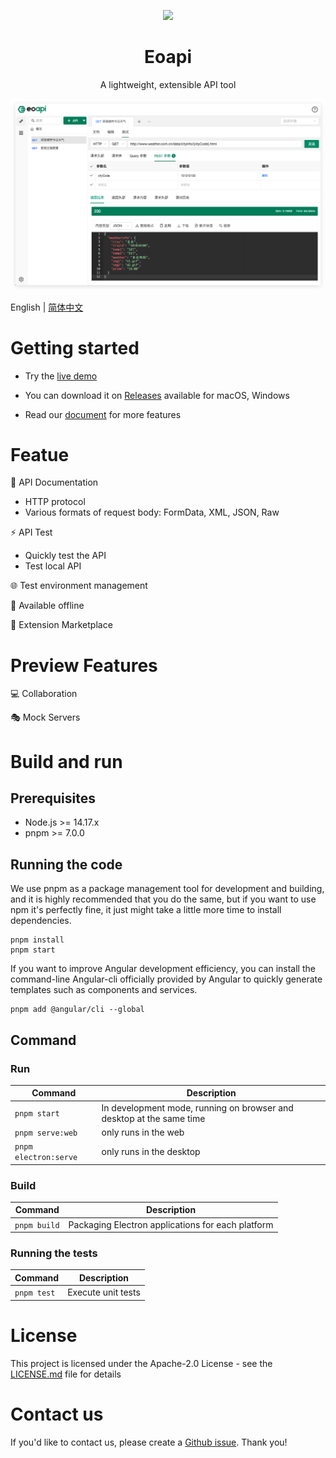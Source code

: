 <p align="center">
  <a href="https://github.com/eolinker/eoapi">
    <img width="200" src="./images/logo.png">
  </a>
</p>
<h1 align="center">Eoapi</h1>
<div align="center">
A lightweight, extensible API tool
</div>

![](./images/preview_1.png)

English | [简体中文](README.md)

# Getting started

- Try the [live demo](https://demo.eoapi.io/)

- You can download it on [Releases](https://github.com/eolinker/eoapi/releases) available for macOS, Windows

- Read our [document](https://www.eoapi.io/) for more features

# Featue

📃 API Documentation

- HTTP protocol
- Various formats of request body: FormData, XML, JSON, Raw

⚡ API Test

- Quickly test the API
- Test local API

🌐 Test environment management

📶 Available offline

🌱 Extension Marketplace

# Preview Features

💻 Collaboration

🎭 Mock Servers

# Build and run

## Prerequisites

- Node.js >= 14.17.x
- pnpm >= 7.0.0

## Running the code

We use pnpm as a package management tool for development and building, and it is highly recommended that you do the same, but if you want to use npm it's perfectly fine, it just might take a little more time to install dependencies.

```
pnpm install
pnpm start
```

If you want to improve Angular development efficiency, you can install the command-line Angular-cli officially provided by Angular to quickly generate templates such as components and services.

```
pnpm add @angular/cli --global
```

## Command

### Run

| Command               | Description                                                          |
| --------------------- | -------------------------------------------------------------------- |
| `pnpm start`          | In development mode, running on browser and desktop at the same time |
| `pnpm serve:web`      | only runs in the web                                                 |
| `pnpm electron:serve` | only runs in the desktop                                             |

### Build

| Command      | Description                                       |
| ------------ | ------------------------------------------------- |
| `pnpm build` | Packaging Electron applications for each platform |

### Running the tests

| Command     | Description        |
| ----------- | ------------------ |
| `pnpm test` | Execute unit tests |

# License

This project is licensed under the Apache-2.0 License - see the [LICENSE.md](LICENSE) file for details

# Contact us

If you'd like to contact us, please create a [Github issue](https://github.com/eolinker/eoapi/issues). Thank you!
